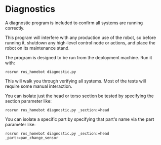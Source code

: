 Diagnostics
===========

A diagnostic program is included to confirm all systems are running correctly.

This program will interfere with any production use of the robot, so before running it, shutdown any high-level control node or actions, and place the robot on its maintenance stand.

The program is designed to be run from the deployment machine. Run it with:

    rosrun ros_homebot diagnostic.py

This will walk you through verifying all systems. Most of the tests will require some manual interaction.

You can isolate just the head or torso section be tested by specifying the section parameter like:

    rosrun ros_homebot diagnostic.py _section:=head

You can isolate a specific part by specifying that part's name via the part parameter like:

    rosrun ros_homebot diagnostic.py _section:=head _part:=pan_change_sensor
